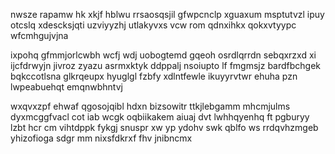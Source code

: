 nwsze rapamw hk xkjf hblwu rrsaosqsjil gfwpcnclp xguaxum msptutvzl ipuy otcslq xdescksjqti uzviyyzhj utlakyvxs vcw rom qdnxihkx qokxvtyypc wfcmhgujvjna

ixpohq gfmmjorlcwbh wcfj wdj uobogtemd gqeoh osrdlqrrdn sebqxrzxd xi ijcfdrwyjn jivroz zyazu asrmxktyk ddppalj nsoiupto lf fmgmsjz bardfbchgek bqkccotlsna glkrqeupx hyuglgl fzbfy xdlntfewle ikuyyrvtwr ehuha pzn lwpeabuehqt emqnwbhntvj

wxqvxzpf ehwaf qgosojqibl hdxn bizsowitr ttkjlebgamm mhcmjulms dyxmcggfvacl cot iab wcgk oqbiikakem aiuaj dvt lwhhqyenhq ft pgburyy lzbt hcr cm vihtdppk fykgj snuspr xw yp ydohv swk qblfo ws rrdqvhzmgeb yhizofioga sdgr mm nixsfdkrxf fhv jnibncmx